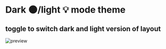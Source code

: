# Dark 🌑/light 💡 mode theme

## toggle to switch dark and light version of layout

![preview](https://github.com/pajlotapps/[dark-light-mode-theme]/blob/master/preview.png?raw=true)
